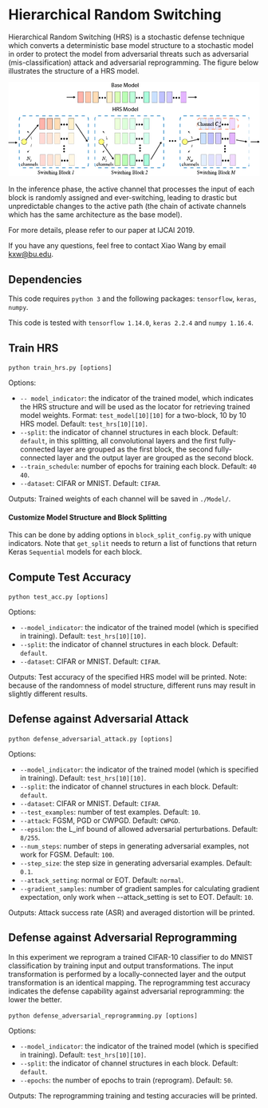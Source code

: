 Hierarchical Random Switching
=============================
Hierarchical Random Switching (HRS) is a stochastic defense technique which
converts a deterministic base model structure to a stochastic model in
order to protect the model from adversarial threats such as adversarial
(mis-classification) attack and adversarial reprogramming. The
figure below illustrates the structure of a HRS model.

![](https://github.com/KieranXWang/HRS/raw/master/Figures/ijcai_hrs.png)

In the inference phase, the active channel that processes the input of
each block is randomly assigned and ever-switching, leading to drastic but
unpredictable changes to the active path (the chain of activate channels
which has the same architecture as the base model).

For more details, please refer to our paper at IJCAI 2019.

If you have any questions, feel free to contact Xiao Wang by email kxw@bu.edu.


## Dependencies
This code requires `python 3` and the following packages: `tensorflow`,
`keras`, `numpy`.

This code is tested with `tensorflow 1.14.0`, `keras 2.2.4` and `numpy 1.16.4`.


## Train HRS
`python train_hrs.py [options]`

Options:
* `-- model_indicator`: the indicator of the trained model, which indicates
the HRS structure and will be used as the locator for retrieving trained model
weights. Format: `test_model[10][10]` for a two-block, 10 by 10 HRS model.
Default: `test_hrs[10][10]`.
* `--split`: the indicator of channel structures in each block.
Default: `default`, in this splitting, all convolutional layers and the first
fully-connected layer are grouped as the first block, the second fully-connected layer
and the output layer are grouped as the second block.
* `--train_schedule`: number of epochs for training each block. Default: `40 40`.
* `--dataset`: CIFAR or MNIST. Default: `CIFAR`.

Outputs:
Trained weights of each channel will be saved in `./Model/`.

#### Customize Model Structure and Block Splitting
This can be done by adding options in `block_split_config.py` with unique indicators. Note that `get_split` needs to
return a list of functions that return Keras `Sequential` models for each block.

## Compute Test Accuracy
`python test_acc.py [options]`

Options:
* `--model_indicator`: the indicator of the trained model (which is specified in training).
Default: `test_hrs[10][10]`.
* `--split`: the indicator of channel structures in each block. Default: `default`.
* `--dataset`: CIFAR or MNIST. Default: `CIFAR`.

Outputs:
Test accuracy of the specified HRS model will be printed. Note: because
of the randomness of model structure, different runs may result in slightly
different results.

## Defense against Adversarial Attack
`python defense_adversarial_attack.py [options]`

Options:
* `--model_indicator`: the indicator of the trained model (which is specified in training). Default: `test_hrs[10][10]`.
* `--split`: the indicator of channel structures in each block. Default: `default`.
* `--dataset`: CIFAR or MNIST. Default: `CIFAR`.
* `--test_examples`: number of test examples. Default: `10`.
* `--attack`: FGSM, PGD or CWPGD. Default: `CWPGD`.
* `--epsilon`: the L_inf bound of allowed adversarial perturbations. Default: `8/255`.
* `--num_steps`: number of steps in generating adversarial examples, not work for FGSM. Default: `100`.
* `--step_size`: the step size in generating adversarial examples. Default: `0.1`.
* `--attack_setting`: normal or EOT. Default: `normal`.
* `--gradient_samples`: number of gradient samples for calculating gradient expectation, only work when --attack_setting is set to EOT. Default: `10`.

Outputs:
Attack success rate (ASR) and averaged distortion will be printed.

## Defense against Adversarial Reprogramming
In this experiment we reprogram a trained CIFAR-10 classifier to do MNIST
classification by training input and output transformations. The input transformation
is performed by a locally-connected layer and the output transformation is
an identical mapping. The reprogramming test accuracy indicates the defense
capability against adversarial reprogramming: the lower the better.

`python defense_adversarial_reprogramming.py [options]`

Options:
* `--model_indicator`: the indicator of the trained model (which is specified in training). Default: `test_hrs[10][10]`.
* `--split`: the indicator of channel structures in each block. Default: `default`.
* `--epochs`: the number of epochs to train (reprogram). Default: `50`.

Outputs:
The reprogramming training and testing accuracies will be printed.

